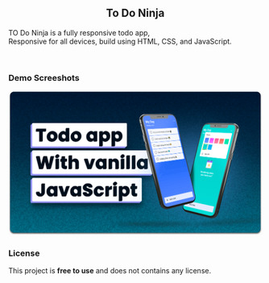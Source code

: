 

  <h2 align="center">To Do Ninja </h2>

TO Do Ninja  is a fully responsive todo app, <br />Responsive for all devices, build using HTML, CSS, and JavaScript.



<br />

### Demo Screeshots

![Taskbuddy Desktop Demo](./readme-images/desktop.png "Desktop Demo")



### License

This project is **free to use** and does not contains any license.
